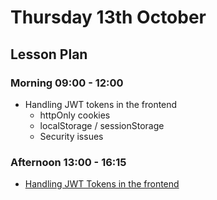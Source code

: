 # Thursday 13th October

## Lesson Plan

### Morning 09:00 - 12:00

+ Handling JWT tokens in the frontend
    + httpOnly cookies
    + localStorage / sessionStorage
    + Security issues

### Afternoon 13:00 - 16:15

+ [Handling JWT Tokens in the frontend](https://github.com/FrancoSpeziali/security-jwt-httpOnly)
